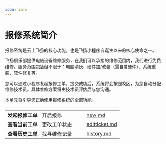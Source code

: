```yaml
---
icon: info
---
```


# 报修系统简介

报修系统是云上飞扬的核心功能，也是飞扬小程序自诞生以来的核心使命之一。

飞扬俱乐部提供电脑设备维修服务，在我们可以承接的维修范围内，我们进行免费维修。服务范围包括但不限于：电脑清灰、硬件加/改装（需自带硬件）、系统重装、软件修复等。

您可以通过小程序发起报修工单，提交成功后，系统将会按照校区，为您自动分配维修技术员。具体维修方案将由技术员评估后与您沟通。

本单元将引导您正确使用报修系统的全部功能。

<table data-view="cards"><thead><tr><th></th><th></th><th data-hidden data-card-cover data-type="files"></th><th data-hidden></th><th data-hidden data-card-target data-type="content-ref"></th></tr></thead><tbody><tr><td><strong>发起报修工单</strong></td><td>开启报修</td><td></td><td></td><td><a href="new.md">new.md</a></td></tr><tr><td><strong>查看当前工单</strong></td><td>更改工单状态</td><td></td><td></td><td><a href="editticket.md">editticket.md</a></td></tr><tr><td><strong>查看历史工单</strong></td><td>找寻维修记录</td><td></td><td></td><td><a href="history.md">history.md</a></td></tr></tbody></table>

